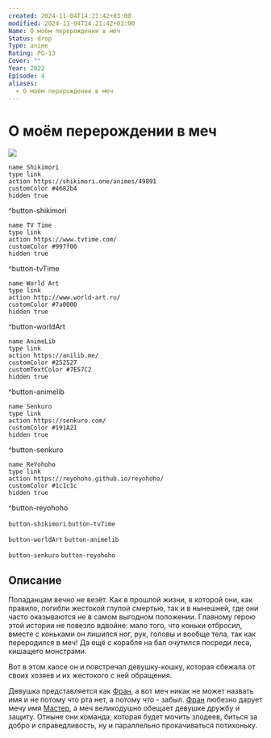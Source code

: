 ```yaml
---
created: 2024-11-04T14:21:42+03:00
modified: 2024-11-04T14:21:42+03:00
Name: О моём перерождении в меч
Status: drop
Type: anime
Rating: PG-13
Cover: ""
Year: 2022
Episode: 4
aliases:
  - О моём перерождении в меч
---
```


# О моём перерождении в меч

![](https://nyaa.shikimori.one/uploads/poster/animes/49891/66404f2f5464c68f19fdf29ff0256eeb.jpeg)

```button
name Shikimori
type link
action https://shikimori.one/animes/49891
customColor #4682b4
hidden true
```
^button-shikimori

```button
name TV Time
type link
action https://www.tvtime.com/
customColor #997f00
hidden true
```
^button-tvTime

```button
name World Art
type link
action http://www.world-art.ru/
customColor #7a0000
hidden true
```
^button-worldArt

```button
name AnimeLib
type link
action https://anilib.me/
customColor #252527
customTextColor #7E57C2
hidden true
```
^button-animelib

```button
name Senkuro
type link
action https://senkuro.com/
customColor #191A21
hidden true
```
^button-senkuro

```button
name ReYohoho
type link
action https://reyohoho.github.io/reyohoho/
customColor #1c1c1c
hidden true
```
^button-reyohoho

`button-shikimori` `button-tvTime`

`button-worldArt` `button-animelib`

`button-senkuro` `button-reyohoho`

## Описание

Попаданцам вечно не везёт. Как в прошлой жизни, в которой они, как правило, погибли жестокой глупой смертью, так и в нынешней, где они часто оказываются не в самом выгодном положении. Главному герою этой истории не повезло вдвойне: мало того, что коньки отбросил, вместе с коньками он лишился ног, рук, головы и вообще тела, так как переродился в меч! Да ещё с корабля на бал очутился посреди леса, кишащего монстрами.

Вот в этом хаосе он и повстречал девушку-кошку, которая сбежала от своих хозяев и их жестокого с ней обращения.

Девушка представляется как [Фран](https://shikimori.one/characters/156422-fran), а вот меч никак не может назвать имя и не потому что рта нет, а потому что - забыл. [Фран](https://shikimori.one/characters/156422-fran) любезно дарует мечу имя [Мастер](https://shikimori.one/characters/156421-shishou), а меч великодушно обещает девушке дружбу и защиту. Отныне они команда, которая будет мочить злодеев, биться за добро и справедливость, ну и параллельно прокачиваться потихоньку.
